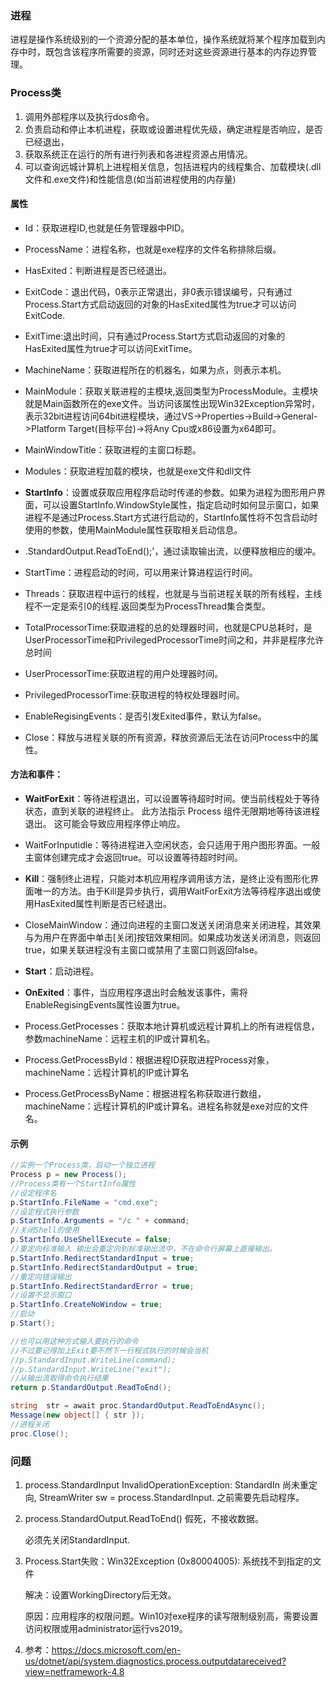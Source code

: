 ### 进程

进程是操作系统级别的一个资源分配的基本单位，操作系统就将某个程序加载到内存中时，既包含该程序所需要的资源，同时还对这些资源进行基本的内存边界管理。

### Process类

1. 调用外部程序以及执行dos命令。
2. 负责启动和停止本机进程，获取或设置进程优先级，确定进程是否响应，是否已经退出，
3. 获取系统正在运行的所有进行列表和各进程资源占用情况。
4. 可以查询远城计算机上进程相关信息，包括进程内的线程集合、加载模块(.dll文件和.exe文件)和性能信息(如当前进程使用的内存量)

#### 属性

- Id：获取进程ID,也就是任务管理器中PID。
- ProcessName：进程名称，也就是exe程序的文件名称排除后缀。

- HasExited：判断进程是否已经退出。

- ExitCode：退出代码，0表示正常退出，非0表示错误编号，只有通过Process.Start方式启动返回的对象的HasExited属性为true才可以访问ExitCode.

- ExitTime:退出时间，只有通过Process.Start方式启动返回的对象的HasExited属性为true才可以访问ExitTime。

- MachineName：获取进程所在的机器名，如果为点，则表示本机。

- MainModule：获取关联进程的主模块,返回类型为ProcessModule。主模块就是Main函数所在的exe文件。当访问该属性出现Win32Exception异常时，表示32bit进程访问64bit进程模块，通过VS->Properties->Build->General->Platform Target(目标平台)->将Any Cpu或x86设置为x64即可。

- MainWindowTitle：获取进程的主窗口标题。

- Modules：获取进程加载的模块，也就是exe文件和dll文件

- **StartInfo**：设置或获取应用程序启动时传递的参数。如果为进程为图形用户界面，可以设置StartInfo.WindowStyle属性，指定启动时如何显示窗口，如果进程不是通过Process.Start方式进行启动的，StartInfo属性将不包含启动时使用的参数，使用MainModule属性获取相关启动信息。
- .StandardOutput.ReadToEnd();'，通过读取输出流，以便释放相应的缓冲。
- StartTime：进程启动的时间，可以用来计算进程运行时间。
- Threads：获取进程中运行的线程，也就是与当前进程关联的所有线程，主线程不一定是索引0的线程.返回类型为ProcessThread集合类型。

- TotalProcessorTime:获取进程的总的处理器时间，也就是CPU总耗时，是UserProcessorTime和PrivilegedProcessorTime时间之和，并非是程序允许总时间

- UserProcessorTime:获取进程的用户处理器时间。

- PrivilegedProcessorTime:获取进程的特权处理器时间。

- EnableRegisingEvents：是否引发Exited事件，默认为false。

- Close：释放与进程关联的所有资源，释放资源后无法在访问Process中的属性。


#### 方法和事件：

- **WaitForExit**：等待进程退出，可以设置等待超时时间。使当前线程处于等待状态，直到关联的进程终止。 此方法指示 Process 组件无限期地等待该进程退出。 这可能会导致应用程序停止响应。
- WaitForInputidle：等待进程进入空闲状态，会只适用于用户图形界面。一般主窗体创建完成才会返回true。可以设置等待超时时间。

- **Kill**：强制终止进程，只能对本机应用程序调用该方法，是终止没有图形化界面唯一的方法。由于Kill是异步执行，调用WaitForExit方法等待程序退出或使用HasExited属性判断是否已经退出。
- CloseMainWindow：通过向进程的主窗口发送关闭消息来关闭进程，其效果与为用户在界面中单击[关闭]按钮效果相同。如果成功发送关闭消息，则返回true，如果关联进程没有主窗口或禁用了主窗口则返回false。
- **Start**：启动进程。
- **OnExited**：事件，当应用程序退出时会触发该事件，需将EnableRegisingEvents属性设置为true。
- Process.GetProcesses：获取本地计算机或远程计算机上的所有进程信息，参数machineName：远程主机的IP或计算机名。
- Process.GetProcessById：根据进程ID获取进程Process对象，machineName：远程计算机的IP或计算名        
- Process.GetProcessByName：根据进程名称获取进行数组，machineName：远程计算机的IP或计算名。进程名称就是exe对应的文件名。

#### 示例

```C#
//实例一个Process类，启动一个独立进程
Process p = new Process();
//Process类有一个StartInfo属性
//设定程序名
p.StartInfo.FileName = "cmd.exe";
//设定程式执行参数
p.StartInfo.Arguments = "/c " + command;
//关闭Shell的使用
p.StartInfo.UseShellExecute = false;
//重定向标准输入 输出会重定向到标准输出流中，不在命令行屏幕上直接输出。
p.StartInfo.RedirectStandardInput = true;
p.StartInfo.RedirectStandardOutput = true;
//重定向错误输出
p.StartInfo.RedirectStandardError = true;
//设置不显示窗口
p.StartInfo.CreateNoWindow = true;
//启动
p.Start();

//也可以用这种方式输入要执行的命令
//不过要记得加上Exit要不然下一行程式执行的时候会当机
//p.StandardInput.WriteLine(command);
//p.StandardInput.WriteLine("exit");
//从输出流取得命令执行结果
return p.StandardOutput.ReadToEnd();

string  str = await proc.StandardOutput.ReadToEndAsync();
Message(new object[] { str });
//进程关闭
proc.Close();
```

### 问题

1. process.StandardInput InvalidOperationException: StandardIn 尚未重定向,
   StreamWriter sw = process.StandardInput. 之前需要先启动程序。 

2. process.StandardOutput.ReadToEnd() 假死，不接收数据。

   必须先关闭StandardInput.

3. Process.Start失败：Win32Exception (0x80004005): 系统找不到指定的文件

   解决：设置WorkingDirectory后无效。 

   原因：应用程序的权限问题。Win10对exe程序的读写限制级别高，需要设置访问权限或用administrator运行vs2019。

4. 参考：https://docs.microsoft.com/en-us/dotnet/api/system.diagnostics.process.outputdatareceived?view=netframework-4.8
